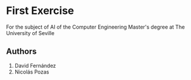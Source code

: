 # First Exercise
For the subject of AI of the Computer Engineering Master's degree at The University of Seville

## Authors
1. David Fernández
2. Nicolás Pozas

